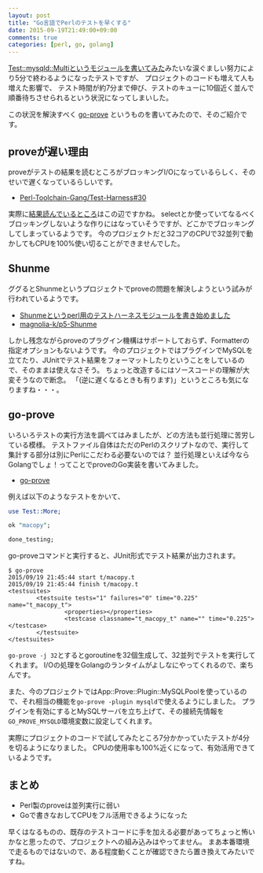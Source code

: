 ```yaml
---
layout: post
title: "Go言語でPerlのテストを早くする"
date: 2015-09-19T21:49:00+09:00
comments: true
categories: [perl, go, golang]
---
```


[Test::mysqld::Multiというモジュールを書いてみた](http://shogo82148.github.io/blog/2015/06/20/test-mysqld-multi/)みたいな涙ぐましい努力により5分で終わるようになったテストですが、
プロジェクトのコードも増えて人も増えた影響で、
テスト時間が約7分まで伸び、テストのキューに10個近く並んで順番待ちさせられるという状況になってしまいした。

この状況を解決すべく [go-prove](https://github.com/shogo82148/go-prove) というものを書いてみたので、そのご紹介です。

## proveが遅い理由

proveがテストの結果を読むところがブロッキングI/Oになっているらしく、そのせいで遅くなっているらしいです。

- [Perl-Toolchain-Gang/Test-Harness#30](https://github.com/Perl-Toolchain-Gang/Test-Harness/issues/30)

実際に[結果読んでいるところ](https://github.com/Perl-Toolchain-Gang/Test-Harness/blob/a278e504794c649c61f2c362841eec1a9735a3d0/lib/TAP/Parser/Iterator/Process.pm#L245)はこの辺ですかね。
selectとか使っていてなるべくブロッキングしないような作りにはなっていそうですが、どこかでブロッキングしてしまっているようです。
今のプロジェクトだと32コアのCPUで32並列で動かしてもCPUを100%使い切ることができませんでした。


## Shunme

ググるとShunmeというプロジェクトでproveの問題を解決しようという試みが行われているようです。

- [Shunmeというperl用のテストハーネスモジュールを書き始めました](http://code-stylistics.net/archives/shunme.html)
- [magnolia-k/p5-Shunme](https://github.com/magnolia-k/p5-Shunme)

しかし残念ながらproveのプラグイン機構はサポートしておらず、Formatterの指定オプションもないようです。
今のプロジェクトではプラグインでMySQLを立てたり、JUnitでテスト結果をフォーマットしたりということをしているので、そのままは使えなさそう。
ちょっと改造するにはソースコードの理解が大変そうなので断念。
「(逆に遅くなるときも有ります)」というところも気になりますね・・・。


## go-prove

いろいろテストの実行方法を調べてはみましたが、どの方法も並行処理に苦労している模様。
テストファイル自体はただのPerlのスクリプトなので、実行して集計する部分は別にPerlにこだわる必要ないのでは？
並行処理といえば今ならGolangでしょ！ってことでproveのGo実装を書いてみました。

- [go-prove](https://github.com/shogo82148/go-prove)

例えば以下のようなテストをかいて、

``` perl t/macopy.t
use Test::More;

ok "macopy";

done_testing;
```

go-proveコマンドと実行すると、JUnit形式でテスト結果が出力されます。

```
$ go-prove
2015/09/19 21:45:44 start t/macopy.t
2015/09/19 21:45:44 finish t/macopy.t
<testsuites>
        <testsuite tests="1" failures="0" time="0.225" name="t_macopy_t">
		        <properties></properties>
				<testcase classname="t_macopy_t" name="" time="0.225"></testcase>
		</testsuite>
</testsuites>
```

`go-prove -j 32`とするとgoroutineを32個生成して、32並列でテストを実行してくれます。
I/Oの処理をGolangのランタイムがよしなにやってくれるので、楽ちんです。

また、今のプロジェクトではApp::Prove::Plugin::MySQLPoolを使っているので、それ相当の機能を`go-prove -plugin mysqld`で使えるようにしました。
プラグインを有効にするとMySQLサーバを立ち上げて、その接続先情報を`GO_PROVE_MYSQLD`環境変数に設定してくれます。


実際にプロジェクトのコードで試してみたところ7分かかっていたテストが4分を切るようになりました。
CPUの使用率も100%近くになって、有効活用できているようです。


## まとめ

- Perl製のproveは並列実行に弱い
- Goで書きなおしてCPUをフル活用できるようになった

早くはなるものの、既存のテストコードに手を加える必要があってちょっと怖いかなと思ったので、プロジェクトへの組み込みはやってません。
まあ本番環境で走るものではないので、ある程度動くことが確認できたら置き換えてみたいですね。
